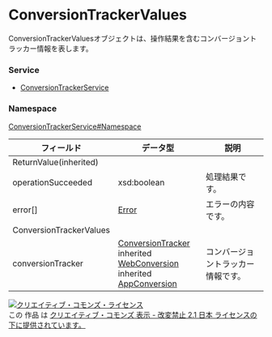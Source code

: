 # ConversionTrackerValues
ConversionTrackerValuesオブジェクトは、操作結果を含むコンバージョントラッカー情報を表します。
### Service
+ [ConversionTrackerService](../../services/ConversionTrackerService.md)

### Namespace
[ConversionTrackerService#Namespace](../../services/ConversionTrackerService.md#namespace)

| フィールド | データ型 | 説明 |
|---|---|---|
| ReturnValue(inherited)|||
| operationSucceeded| xsd:boolean| 処理結果です。 |
| error[]| <a href="../Common/Error.md">Error</a>| エラーの内容です。 |
| ConversionTrackerValues|||
| conversionTracker| <a href="ConversionTracker.md">ConversionTracker</a><br>inherited <a href="WebConversion.md">WebConversion</a><br>inherited <a href="AppConversion.md">AppConversion</a>| コンバージョントラッカー情報です。 |

<a rel="license" href="http://creativecommons.org/licenses/by-nd/2.1/jp/"><img alt="クリエイティブ・コモンズ・ライセンス" style="border-width:0" src="https://i.creativecommons.org/l/by-nd/2.1/jp/88x31.png" /></a><br />この 作品 は <a rel="license" href="http://creativecommons.org/licenses/by-nd/2.1/jp/">クリエイティブ・コモンズ 表示 - 改変禁止 2.1 日本 ライセンスの下に提供されています。</a>

